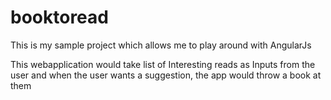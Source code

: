 # booktoread
This is my sample project which allows me to play around with AngularJs

This webapplication would take list of Interesting reads as Inputs from the user and when the user wants a suggestion, the app would throw a book at them
